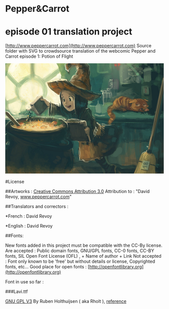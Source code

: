 # Pepper&Carrot
# episode 01 translation project

[http://www.peppercarrot.com](http://www.peppercarrot.com)
Source folder with SVG to crowdsource translation of the webcomic Pepper and Carrot episode 1: Potion of Flight

![alt tag](gfx_Pepper-and-Carrot_by-David-Revoy_E01.png)

#License

##Artworks : 
[Creative Commons Attribution 3.0](https://creativecommons.org/licenses/by/3.0/)
Attribution to : "David Revoy, www.peppercarrot.com"

##Translators and correctors : 

*French : David Revoy

*English : David Revoy

##Fonts:

New fonts added in this project must be compatible with the CC-By license.
Are accepted : Public domain fonts, GNU/GPL fonts, CC-0 fonts, CC-BY fonts, SIL Open Font License (OFL) ,  + Name of author + Link
Not accepted : Font only known to be 'free' but without details or license, Copyrighted fonts, etc...
Good place for open fonts : [http://openfontlibrary.org](http://openfontlibrary.org)

Font in use so far :

###Lavi.ttf

[GNU GPL V3](http://www.gnu.org/copyleft/gpl.html)
By Ruben Holthuijsen ( aka Rholt ), [reference](http://www.dafont.com/lavi.font)

